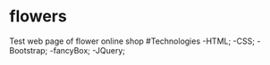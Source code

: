 # flowers
Test web page of flower online shop
#Technologies
-HTML;
-CSS;
-Bootstrap;
-fancyBox;
-JQuery;
